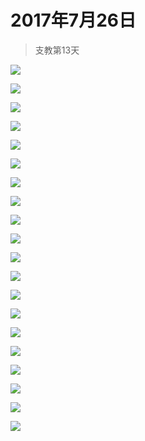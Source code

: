 <script src="../../../js/lazysize.min.js"></script>
<script src="../../../js/head.js"></script>
<link href="../../../css/style.css" rel="stylesheet" >

# 2017年7月26日

> 支教第13天

![](https://yumiao-static.oss-cn-beijing.aliyuncs.com/image/2017/07/26/IMG_0872.PNG)

![](https://yumiao-static.oss-cn-beijing.aliyuncs.com/image/2017/07/26/IMG_0873.JPG)

![](https://yumiao-static.oss-cn-beijing.aliyuncs.com/image/2017/07/26/IMG_0874.JPG)

![](https://yumiao-static.oss-cn-beijing.aliyuncs.com/image/2017/07/26/IMG_0875.PNG)

![](https://yumiao-static.oss-cn-beijing.aliyuncs.com/image/2017/07/26/IMG_0876.JPG)

![](https://yumiao-static.oss-cn-beijing.aliyuncs.com/image/2017/07/26/IMG_0877.JPG)

![](https://yumiao-static.oss-cn-beijing.aliyuncs.com/image/2017/07/26/IMG_0878.JPG)

![](https://yumiao-static.oss-cn-beijing.aliyuncs.com/image/2017/07/26/IMG_0879.JPG)

![](https://yumiao-static.oss-cn-beijing.aliyuncs.com/image/2017/07/26/IMG_0880.JPG)

![](https://yumiao-static.oss-cn-beijing.aliyuncs.com/image/2017/07/26/IMG_0881.JPG)

![](https://yumiao-static.oss-cn-beijing.aliyuncs.com/image/2017/07/26/IMG_0882.JPG)

![](https://yumiao-static.oss-cn-beijing.aliyuncs.com/image/2017/07/26/IMG_0883.JPG)

![](https://yumiao-static.oss-cn-beijing.aliyuncs.com/image/2017/07/26/IMG_0884.JPG)

![](https://yumiao-static.oss-cn-beijing.aliyuncs.com/image/2017/07/26/IMG_0885.JPG)

![](https://yumiao-static.oss-cn-beijing.aliyuncs.com/image/2017/07/26/IMG_0886.JPG)

![](https://yumiao-static.oss-cn-beijing.aliyuncs.com/image/2017/07/26/IMG_0887.JPG)

![](https://yumiao-static.oss-cn-beijing.aliyuncs.com/image/2017/07/26/IMG_0888.JPG)

![](https://yumiao-static.oss-cn-beijing.aliyuncs.com/image/2017/07/26/IMG_0889.JPG)

![](https://yumiao-static.oss-cn-beijing.aliyuncs.com/image/2017/07/26/IMG_0890.JPG)

![](https://yumiao-static.oss-cn-beijing.aliyuncs.com/image/2017/07/26/IMG_0891.PNG)

<script src="../../../js/x-oss-process.js"></script>
